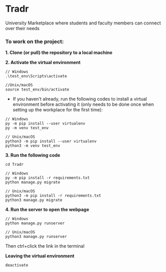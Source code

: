 # Tradr
University Marketplace where students and faculty members can connect over their needs


### To work on the project:
**1. Clone (or pull) the repository to a local machine**

**2. Activate the virtual environment**
```
// Windows
.\test_env\Scripts\activate

//Unix/macOS
source test_env/bin/activate
```
* If you haven't already, run the following codes to install a virtual environment before activating it (only needs to be done once when setting up the workplace for the first time):
```
// Windows
py -m pip install --user virtualenv
py -m venv test_env

// Unix/macOS
python3 -m pip install --user virtualenv
python3 -m venv test_env

```


**3. Run the following code**
```
cd Tradr

// Windows
py -m pip install -r requirements.txt
python manage.py migrate

// Unix/macOS
python3 -m pip install -r requirements.txt
python3 manage.py migrate
```
**4. Run the server to open the webpage**
```
// Windows
python manage.py runserver

// Unix/macOS
python3 manage.py runserver
```
Then ctrl+click the link in the terminal

**Leaving the virtual environment**
```
deactivate
```
